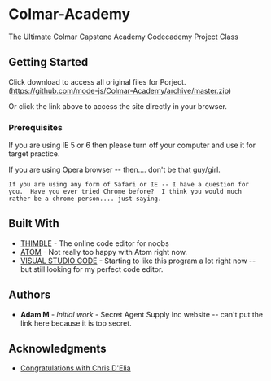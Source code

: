 # Colmar-Academy
The Ultimate Colmar Capstone Academy Codecademy Project Class

## Getting Started

Click download to access all original files for Porject. (https://github.com/mode-js/Colmar-Academy/archive/master.zip)

Or click the link above to access the site directly in your browser. 

### Prerequisites

If you are using IE 5 or 6 then please turn off your computer and use it for target practice. 

If you are using Opera browser -- then.... don't be that guy/girl.

```
If you are using any form of Safari or IE -- I have a question for you.  Have you ever tried Chrome before?  I think you would much rather be a chrome person.... just saying. 
```

## Built With

* [THIMBLE](http://www.thimble.mozilla.org/) - The online code editor for noobs
* [ATOM](https://atom.org/) - Not really too happy with Atom right now. 
* [VISUAL STUDIO CODE](https://google.com/) - Starting to like this program a lot right now -- but still looking for my perfect code editor.

## Authors

* **Adam M** - *Initial work* - Secret Agent Supply Inc website -- can't put the link here because it is top secret.

## Acknowledgments

* [Congratulations with Chris D'Elia](https://www.congratulationspod.com/)
 
